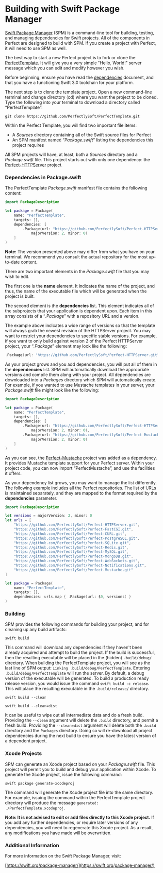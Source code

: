 # Building with Swift Package Manager

[Swift Package Manager](https://swift.org/package-manager/) (SPM) is a command-line tool for building, testing, and managing dependencies for Swift projects. All of the components in Perfect are designed to build with SPM. If you create a project with Perfect, it will need to use SPM as well.

The best way to start a new Perfect project is to fork or clone the [PerfectTemplate](https://github.com/PerfectlySoft/PerfectTemplate). It will give you a very simple "Hello, World!" server message which you can edit and modify however you wish.

Before beginning, ensure you have read the [dependencies](https://github.com/PerfectlySoft/Perfect/wiki/Dependencies) document, and that you have a functioning Swift 3.0 toolchain for your platform.

The next step is to clone the template project. Open a new command-line terminal and change directory (cd) where you want the project to be cloned. Type the following into your terminal to download a directory called “PerfectTemplate”:

```
git clone https://github.com/PerfectlySoft/PerfectTemplate.git
```

Within the Perfect Template, you will find two important file items:

- A *Sources* directory containing all of the Swift source files for Perfect
- An SPM manifest named “*Package.swift*” listing the dependencies this project requires


All SPM projects will have, at least, both a *Sources* directory and a *Package.swift* file. This project starts out with only one dependency: the [Perfect-HTTPServer](https://github.com/PerfectlySoft/Perfect-HTTPServer) project.

### Dependencies in Package.swift

The PerfectTemplate *Package.swift* manifest file contains the following content:

```swift
import PackageDescription

let package = Package(
	name: "PerfectTemplate",
	targets: [],
	dependencies: [
		.Package(url: "https://github.com/PerfectlySoft/Perfect-HTTPServer.git",
			majorVersion: 2, minor: 0)
    ]
)
```

**Note:** The version presented above may differ from what you have on your terminal. We recommend you consult the actual repository for the most up-to-date content.

There are two important elements in the *Package.swift* file that you may wish to edit.

The first one is the **name** element. It indicates the name of the project, and thus, the name of the executable file which will be generated when the project is built.

The second element is the **dependencies** list. This element indicates all of the subprojects that your application is dependent upon. Each item in this array consists of a “*.Package*” with a repository URL and a version.

The example above indicates a wide range of versions so that the template will always grab the newest revision of the HTTPServer project. You may want to restrict your dependencies to specific stable versions. For example, if you want to only build against version 2 of the Perfect HTTPServer project, your “*.Package*” element may look like the following:

```swift
.Package(url: "https://github.com/PerfectlySoft/Perfect-HTTPServer.git", majorVersion: 2)
```

As your project grows and you add dependencies, you will put all of them in the **dependencies** list. SPM will automatically download the appropriate versions and compile them along with your project. All dependencies are downloaded into a *Packages* directory which SPM will automatically create. For example, if you wanted to use Mustache templates in your server, your *Package.swift* file might look like the following:

```swift
import PackageDescription

let package = Package(
	name: "PerfectTemplate",
	targets: [],
	dependencies: [
		.Package(url: "https://github.com/PerfectlySoft/Perfect-HTTPServer.git",
			majorVersion: 2, minor: 0),
		.Package(url: "https://github.com/PerfectlySoft/Perfect-Mustache.git",
			majorVersion: 2, minor: 0)
    ]
)
```

As you can see, the [Perfect-Mustache](https://github.com/PerfectlySoft/Perfect-Mustache) project was added as a dependency. It provides Mustache template support for your Perfect server. Within your project code, you can now import “PerfectMustache”, and use the facilities it offers.

As your dependency list grows, you may want to manage the list differently. The following example includes all the Perfect repositories. The list of URLs is maintained separately, and they are mapped to the format required by the **dependencies** parameter.

```swift
import PackageDescription

let versions = majorVersion: 2, minor: 0
let urls = [
	"https://github.com/PerfectlySoft/Perfect-HTTPServer.git",
	"https://github.com/PerfectlySoft/Perfect-FastCGI.git",
	"https://github.com/PerfectlySoft/Perfect-CURL.git",
	"https://github.com/PerfectlySoft/Perfect-PostgreSQL.git",
	"https://github.com/PerfectlySoft/Perfect-SQLite.git",
	"https://github.com/PerfectlySoft/Perfect-Redis.git",
	"https://github.com/PerfectlySoft/Perfect-MySQL.git",
	"https://github.com/PerfectlySoft/Perfect-MongoDB.git",
	"https://github.com/PerfectlySoft/Perfect-WebSockets.git",
	"https://github.com/PerfectlySoft/Perfect-Notifications.git",
	"https://github.com/PerfectlySoft/Perfect-Mustache.git"
]

let package = Package(
	name: "PerfectTemplate",
	targets: [],
	dependencies: urls.map { .Package(url: $0, versions) }
)
```

### Building

SPM provides the following commands for building your project, and for cleaning up any build artifacts:

```
swift build
```

This command will download any dependencies if they haven't been already acquired and attempt to build the project. If the build is successful, then the resulting executable will be placed in the (hidden) ```.build/debug/``` directory. When building the PerfectTemplate project, you will see as the last line of SPM output: ```Linking .build/debug/PerfectTemplate```. Entering ```.build/debug/PerfectTemplate``` will run the server. By default, a debug version of the executable will be generated. To build a production ready release version, you would issue the command ```swift build -c release```. This will place the resulting executable in the ```.build/release/``` directory.

```
swift build --clean
```

```
swift build --clean=dist
```

It can be useful to wipe out all intermediate data and do a fresh build. Providing the ```--clean``` argument will delete the ```.build``` directory, and permit a fresh build. Providing the ```--clean=dist``` argument will delete both the ```.build``` directory and the ```Packages``` directory. Doing so will re-download all project dependencies during the next build to ensure you have the latest version of a dependent project.

### Xcode Projects

SPM can generate an Xcode project based on your *Package.swift* file. This project will permit you to build and debug your application within Xcode. To generate the Xcode project, issue the following command:

```
swift package generate-xcodeproj
```

The command will generate the Xcode project file into the same directory. For example, issuing the command within the PerfectTemplate project directory will produce the message `generated: ./PerfectTemplate.xcodeproj`.

**Note: It is not advised to edit or add files directly to this Xcode project.** If you add any further dependencies, or require later versions of any dependencies, you will need to regenerate this Xcode project. As a result, any modifications you have made will be overwritten.

### Additional Information

For more information on the Swift Package Manager, visit:

[https://swift.org/package-manager/](https://swift.org/package-manager/)
